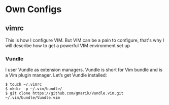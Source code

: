 Own Configs
===========

vimrc
-----

This is how I configure VIM. But VIM can be a pain to configure, that's why I will describe how to get a powerful VIM environment set up

### Vundle

I user Vundle as extension managers. Vundle is short for Vim bundle and is a Vim plugin manager.
Let’s get Vundle installed:

```
$ touch ~/.vimrc
$ mkdir -p ~/.vim/bundle/
$ git clone https://github.com/gmarik/Vundle.vim.git ~/.vim/bundle/Vundle.vim
```


